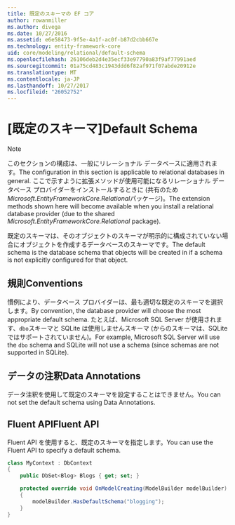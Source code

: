 ```yaml
---
title: 既定のスキーマの EF コア
author: rowanmiller
ms.author: divega
ms.date: 10/27/2016
ms.assetid: e6e58473-9f5e-4a1f-ac0f-b87d2cbb667e
ms.technology: entity-framework-core
uid: core/modeling/relational/default-schema
ms.openlocfilehash: 26106deb2d4e35ecf33e97790a83f9af77991aed
ms.sourcegitcommit: 01a75cd483c1943ddd6f82af971f07abde20912e
ms.translationtype: MT
ms.contentlocale: ja-JP
ms.lasthandoff: 10/27/2017
ms.locfileid: "26052752"
---
```

# <a name="default-schema"></a><span data-ttu-id="e3541-102">[既定のスキーマ]</span><span class="sxs-lookup"><span data-stu-id="e3541-102">Default Schema</span></span>

> [!NOTE]  
> <span data-ttu-id="e3541-103">このセクションの構成は、一般にリレーショナル データベースに適用されます。</span><span class="sxs-lookup"><span data-stu-id="e3541-103">The configuration in this section is applicable to relational databases in general.</span></span> <span data-ttu-id="e3541-104">ここで示すように拡張メソッドが使用可能になるリレーショナル データベース プロバイダーをインストールするときに (共有のため*Microsoft.EntityFrameworkCore.Relational*パッケージ)。</span><span class="sxs-lookup"><span data-stu-id="e3541-104">The extension methods shown here will become available when you install a relational database provider (due to the shared *Microsoft.EntityFrameworkCore.Relational* package).</span></span>

<span data-ttu-id="e3541-105">既定のスキーマは、そのオブジェクトのスキーマが明示的に構成されていない場合にオブジェクトを作成するデータベースのスキーマです。</span><span class="sxs-lookup"><span data-stu-id="e3541-105">The default schema is the database schema that objects will be created in if a schema is not explicitly configured for that object.</span></span>

## <a name="conventions"></a><span data-ttu-id="e3541-106">規則</span><span class="sxs-lookup"><span data-stu-id="e3541-106">Conventions</span></span>

<span data-ttu-id="e3541-107">慣例により、データベース プロバイダーは、最も適切な既定のスキーマを選択します。</span><span class="sxs-lookup"><span data-stu-id="e3541-107">By convention, the database provider will choose the most appropriate default schema.</span></span> <span data-ttu-id="e3541-108">たとえば、Microsoft SQL Server が使用されます、`dbo`スキーマと SQLite は使用しませんスキーマ (からのスキーマは、SQLite ではサポートされていません)。</span><span class="sxs-lookup"><span data-stu-id="e3541-108">For example, Microsoft SQL Server will use the `dbo` schema and SQLite will not use a schema (since schemas are not supported in SQLite).</span></span>

## <a name="data-annotations"></a><span data-ttu-id="e3541-109">データの注釈</span><span class="sxs-lookup"><span data-stu-id="e3541-109">Data Annotations</span></span>

<span data-ttu-id="e3541-110">データ注釈を使用して既定のスキーマを設定することはできません。</span><span class="sxs-lookup"><span data-stu-id="e3541-110">You can not set the default schema using Data Annotations.</span></span>

## <a name="fluent-api"></a><span data-ttu-id="e3541-111">Fluent API</span><span class="sxs-lookup"><span data-stu-id="e3541-111">Fluent API</span></span>

<span data-ttu-id="e3541-112">Fluent API を使用すると、既定のスキーマを指定します。</span><span class="sxs-lookup"><span data-stu-id="e3541-112">You can use the Fluent API to specify a default schema.</span></span>

<!-- [!code-csharp[Main](samples/core/relational/Modeling/FluentAPI/Samples/Relational/DefaultSchema.cs?highlight=7)] -->
``` csharp
class MyContext : DbContext
{
    public DbSet<Blog> Blogs { get; set; }

    protected override void OnModelCreating(ModelBuilder modelBuilder)
    {
        modelBuilder.HasDefaultSchema("blogging");
    }
}
```
